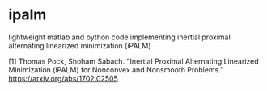 # ipalm
lightweight matlab and python code implementing inertial proximal alternating linearized minimization (iPALM)

[1] Thomas Pock, Shoham Sabach. "Inertial Proximal Alternating Linearized Minimization (iPALM) for Nonconvex and Nonsmooth Problems." https://arxiv.org/abs/1702.02505
